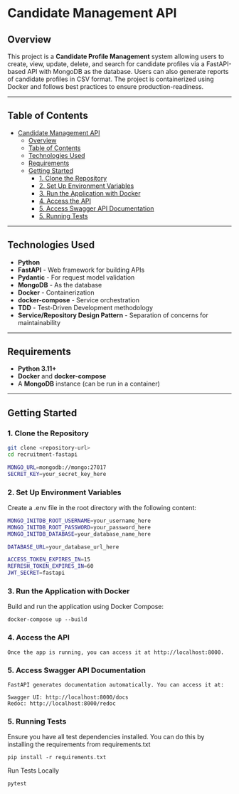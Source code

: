 # Candidate Management API

## Overview

This project is a **Candidate Profile Management** system allowing users to create, view, update, delete, and search for candidate profiles via a FastAPI-based API with MongoDB as the database. Users can also generate reports of candidate profiles in CSV format. The project is containerized using Docker and follows best practices to ensure production-readiness.

---

## Table of Contents

- [Candidate Management API](#candidate-management-api)
  - [Overview](#overview)
  - [Table of Contents](#table-of-contents)
  - [Technologies Used](#technologies-used)
  - [Requirements](#requirements)
  - [Getting Started](#getting-started)
    - [1. Clone the Repository](#1-clone-the-repository)
    - [2. Set Up Environment Variables](#2-set-up-environment-variables)
    - [3.  Run the Application with Docker](#3--run-the-application-with-docker)
    - [4.  Access the API](#4--access-the-api)
    - [5. Access Swagger API Documentation](#5-access-swagger-api-documentation)
    - [5. Running Tests](#6-running-tests)
    

---

## Technologies Used

- **Python**
- **FastAPI** - Web framework for building APIs
- **Pydantic** - For request model validation
- **MongoDB** - As the database
- **Docker** - Containerization
- **docker-compose** - Service orchestration
- **TDD** - Test-Driven Development methodology
- **Service/Repository Design Pattern** - Separation of concerns for maintainability

---

## Requirements

- **Python 3.11+**
- **Docker** and **docker-compose**
- A **MongoDB** instance (can be run in a container)

---

## Getting Started

### 1. Clone the Repository

```bash
git clone <repository-url>
cd recruitment-fastapi

MONGO_URL=mongodb://mongo:27017
SECRET_KEY=your_secret_key_here

```

### 2. Set Up Environment Variables
Create a .env file in the root directory with the following content:

```bash
MONGO_INITDB_ROOT_USERNAME=your_username_here
MONGO_INITDB_ROOT_PASSWORD=your_password_here
MONGO_INITDB_DATABASE=your_database_name_here

DATABASE_URL=your_database_url_here

ACCESS_TOKEN_EXPIRES_IN=15
REFRESH_TOKEN_EXPIRES_IN=60
JWT_SECRET=fastapi
```

### 3.  Run the Application with Docker
Build and run the application using Docker Compose:

```
docker-compose up --build
```

### 4.  Access the API
```
Once the app is running, you can access it at http://localhost:8000.
```

### 5. Access Swagger API Documentation
```
FastAPI generates documentation automatically. You can access it at:

Swagger UI: http://localhost:8000/docs
Redoc: http://localhost:8000/redoc
```

### 5. Running Tests
Ensure you have all test dependencies installed. You can do this by installing the requirements from requirements.txt

```
pip install -r requirements.txt
```

Run Tests Locally

```
pytest
```

